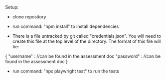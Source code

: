 Setup:

- clone repository

- run command: "npm install" to install dependencies

- There is a file untracked by git called "credentials.json". You will need to create this file at the top level of the directory. The format of this file will be:

{
  "username" : <siteUsername> //can be found in the assessment doc
  "password" : <sitePassword> //can be found in the assessment doc
}

- run command: "npx playwright test" to run the tests

